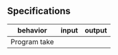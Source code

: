 ## Specifications

| behavior |  input   |  output  |
|----------|:--------:|:--------:|
|Program take